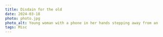 ```yaml
---
title: Disdain for the old
date: 2024-03-18
photo: photo.jpg
photo_alt: Young woman with a phone in her hands stepping away from an ancient massive headstone in a cemetery
tags: Misc
---
```

